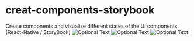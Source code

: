 # creat-components-storybook
Create components and visualize different states of the UI components. (React-Native / StoryBook)
![Optional Text](../master/img/modalplusinput.png)
![Optional Text](../master/img/select.png)
![Optional Text](../master/img/sendnotification.png)